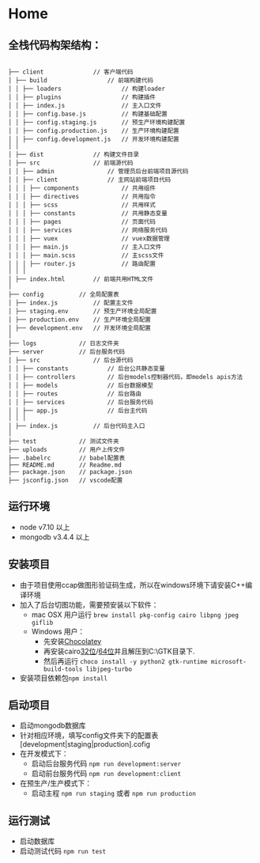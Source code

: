 # Home

## 全栈代码构架结构：

```

├── client              // 客户端代码
│ ├── build                 // 前端构建代码
│ │ ├── loaders                 // 构建loader
│ │ ├── plugins                 // 构建插件
│ │ ├── index.js                // 主入口文件
│ │ ├── config.base.js          // 构建基础配置
│ │ ├── config.staging.js       // 预生产环境构建配置
│ │ ├── config.production.js    // 生产环境构建配置
│ │ ├── config.development.js   // 开发环境构建配置
│ │
│ ├── dist              // 构建文件目录
│ ├── src               // 前端源代码
│ │ ├── admin               // 管理员后台前端项目源代码
│ │ ├── client              // 主网站前端项目代码
│ │ │ ├── components            // 共用组件
│ │ │ ├── directives            // 共用指令
│ │ │ ├── scss                  // 共用样式
│ │ │ ├── constants             // 共用静态变量
│ │ │ ├── pages                 // 页面代码
│ │ │ ├── services              // 网络服务代码
│ │ │ ├── vuex                  // vuex数据管理
│ │ │ ├── main.js               // 主入口文件
│ │ │ ├── main.scss             // 主scss文件
│ │ │ ├── router.js             // 路由配置
│ │ │
│ ├── index.html        // 前端共用HTML文件
│
├── config          // 全局配置表
│ ├── index.js          // 配置主文件
│ ├── staging.env       // 预生产环境全局配置
│ ├── production.env    // 生产环境全局配置
│ ├── development.env   // 开发环境全局配置
│
├── logs            // 日志文件夹
├── server          // 后台服务代码
│ ├── src               // 后台源代码
│ │ ├── constants           // 后台公共静态变量
│ │ ├── controllers         // 后台models控制器代码，即models apis方法
│ │ ├── models              // 后台数据模型
│ │ ├── routes              // 后台路由
│ │ ├── services            // 后台服务代码
│ │ ├── app.js              // 后台主代码
│ │ │
│ ├── index.js          // 后台代码主入口
│
├── test            // 测试文件夹
├── uploads         // 用户上传文件
├── .babelrc        // babel配置表
├── README.md       // Readme.md
├── package.json    // package.json
├── jsconfig.json   // vscode配置

```

## 运行环境

- node v7.10 以上
- mongodb v3.4.4 以上

## 安装项目

- 由于项目使用ccap做图形验证码生成，所以在windows环境下请安装C++编译环境
- 加入了后台切图功能，需要预安装以下软件：
  - mac OSX 用户运行 `brew install pkg-config cairo libpng jpeg giflib`
  - Windows 用户：
    - 先安装[Chocolatey](https://chocolatey.org/)
    - 再安装cairo[32位](http://ftp.gnome.org/pub/GNOME/binaries/win32/gtk+/2.24/gtk+-bundle_2.24.10-20120208_win32.zip)/[64位](http://ftp.gnome.org/pub/GNOME/binaries/win64/gtk+/2.22/gtk+-bundle_2.22.1-20101229_win64.zip)并且解压到C:\GTK目录下.
    - 然后再运行 `choco install -y python2 gtk-runtime microsoft-build-tools libjpeg-turbo`
- 安装项目依赖包`npm install`

## 启动项目

- 启动mongodb数据库
- 针对相应环境，填写config文件夹下的配置表 [development|staging|production].cofig
- 在开发模式下：
  - 启动后台服务代码 `npm run development:server`
  - 启动前台服务代码 `npm run development:client`
- 在预生产/生产模式下：
  - 启动主程 `npm run staging` 或者 `npm run production`
  
## 运行测试

- 启动数据库
- 启动测试代码 `npm run test`

